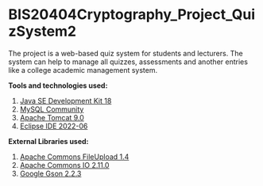# BIS20404Cryptography_Project_QuizSystem2
The project is a web-based quiz system for students and lecturers. The system can help to manage all quizzes, assessments and another entries like a college academic management system.

**Tools and technologies used:**
1. [Java SE Development Kit 18](https://www.oracle.com/java/technologies/downloads/)
2. [MySQL Community](https://dev.mysql.com/downloads/installer/)
3. [Apache Tomcat 9.0](https://tomcat.apache.org/download-90.cgi)
4. [Eclipse IDE 2022-06](https://www.eclipse.org/downloads/)

**External Libraries used:**
1. [Apache Commons FileUpload 1.4](https://commons.apache.org/proper/commons-fileupload/download_fileupload.cgi)
2. [Apache Commons IO 2.11.0](https://commons.apache.org/proper/commons-io/download_io.cgi)
3. [Google Gson 2.2.3](http://www.java2s.com/Code/Jar/g/Downloadgson223jar.htm)
